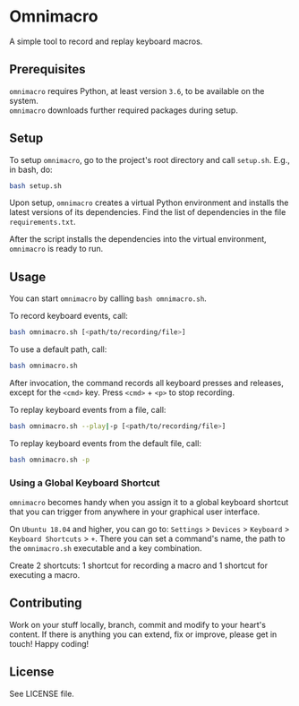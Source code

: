 # Omnimacro
A simple tool to record and replay keyboard macros.


## Prerequisites
`omnimacro` requires Python, at least version `3.6`, to be available on the system.  
`omnimacro` downloads further required packages during setup.


## Setup
To setup `omnimacro`, go to the project's root directory and call `setup.sh`. E.g., in bash, do:
```bash
bash setup.sh
```

Upon setup, `omnimacro` creates a virtual Python environment and installs the latest versions of its
dependencies. Find the list of dependencies in the file `requirements.txt`.

After the script installs the dependencies into the virtual environment, `omnimacro` is ready to
run.


## Usage
You can start `omnimacro` by calling `bash omnimacro.sh`.

To record keyboard events, call:
```bash
bash omnimacro.sh [<path/to/recording/file>]
```
To use a default path, call:
```bash
bash omnimacro.sh
```

After invocation, the command records all keyboard presses and releases, except for the `<cmd>` key.
Press `<cmd>` + `<p>` to stop recording.

To replay keyboard events from a file, call:
```bash
bash omnimacro.sh --play|-p [<path/to/recording/file>]
```
To replay keyboard events from the default file, call:
```bash
bash omnimacro.sh -p
```

### Using a Global Keyboard Shortcut
`omnimacro` becomes handy when you assign it to a global keyboard shortcut that you can trigger from
anywhere in your graphical user interface.

On `Ubuntu 18.04` and higher, you can go to:
`Settings` > `Devices` > `Keyboard` > `Keyboard Shortcuts` > `+`.
There you can set a command's name, the path to the `omnimacro.sh` executable and a key
combination.

Create 2 shortcuts: 1 shortcut for recording a macro and 1 shortcut for executing a macro.


## Contributing
Work on your stuff locally, branch, commit and modify to your heart's content.
If there is anything you can extend, fix or improve, please get in touch!
Happy coding!


## License
See LICENSE file.
